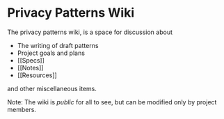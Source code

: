 # Privacy Patterns Wiki

The privacy patterns wiki, is a space for discussion about 

 * The writing of draft patterns
 * Project goals and plans
 * [[Specs]]
 * [[Notes]]
 * [[Resources]]

and other miscellaneous items. 

Note: The wiki is *public* for all to see, but can be modified only by project members. 
